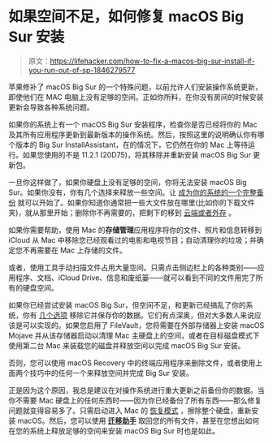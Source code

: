 # 如果空间不足，如何修复 macOS Big Sur 安装

> 原文：<https://lifehacker.com/how-to-fix-a-macos-big-sur-install-if-you-run-out-of-sp-1846279577>

苹果修补了 macOS Big Sur 的一个特殊问题，以前允许人们安装操作系统更新，即使他们在 MAC 电脑上没有足够的空间。正如你所料，在你没有房间的时候安装更新会导致各种系统问题。



如果你的系统上有一个 macOS Big Sur 安装程序，检查你是否已经将你的 Mac 及其所有应用程序更新到最新版本的操作系统。然后，按照这里的说明确认你有哪个版本的 Big Sur InstallAssistant，在的情况下，它仍然在你的 Mac 上等待运行。如果您使用的不是 11.2.1 (20D75)，将其移除并重新安装 macOS Big Sur 更新包。

一旦你这样做了，如果你硬盘上没有足够的空间，你将无法安装 macOS Big Sur。如果你没有，你有几个选择来释放一些空间。让 [成为你的系统的一个完整备份](https://lifehacker.com/tag/time-machine) 就可以开始了。如果你知道你通常把一些大文件放在哪里(比如你的下载文件夹)，就从那里开始；删除你不再需要的，把剩下的移到 [云端或者外存](https://lifehacker.com/google-one-is-now-open-for-everyone-but-is-it-a-good-d-1826049257) 。

如果你需要帮助，使用 Mac 的**存储管理**应用程序将你的文件、照片和信息转移到 iCloud 从 Mac 中移除您已经观看过的电影和电视节目；自动清理你的垃圾；并确定您不再需要在 Mac 上存储的文件。

或者，使用工具手动扫描文件占用大量空间。只需点击侧边栏上的各种类别——应用程序、文档、iCloud Drive、信息和废纸篓——就可以看到不同的文件用完了所有的硬盘空间。

如果你已经尝试安装 macOS Big Sur，但空间不足，和更新已经搞乱了你的系统，你有 [几个选项](https://mrmacintosh.com/big-sur-upgrade-not-enough-hd-space-serious-issue-possible-data-loss/) 移除它并保存你的数据。它们有点深奥，但对大多数人来说应该是可以实现的。如果您启用了 FileVault，您将需要在外部存储器上安装 macOS Mojave 并从该存储器启动以清理 Mac 主硬盘上的空间，或者在目标磁盘模式下使用第二台 Mac 来装载您的磁盘并释放空间以完成 macOS Big Sur 安装。

否则，您可以使用 macOS Recovery 中的终端应用程序来删除文件，或者使用上面两个技巧中的任何一个来释放空间并完成 Big Sur 安装。

正是因为这个原因，我总是建议在对操作系统进行重大更新之前备份你的数据。当你不需要 Mac 硬盘上的任何东西时——因为你已经备份了所有东西——那么修复问题就变得容易多了。只需启动进入 Mac 的 [恢复模式](https://support.apple.com/en-us/HT201255) ，擦除整个硬盘，重新安装 macOS。然后，您可以使用 [**迁移助手**](https://support.apple.com/en-us/HT203981) 取回您的所有文件，甚至在您想出如何在您的系统上释放足够的空间来安装 macOS Big Sur 时也是如此。